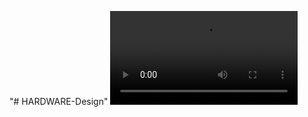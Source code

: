 "# HARDWARE-Design" 
![Image Alt](https://github.com/FaresAmor/HARDWARE-Design/blob/6f99b0d6eb989283ec29ccd8e83c544c478deb71/Regulator/20250213-1315-06.7227421.mp4)
